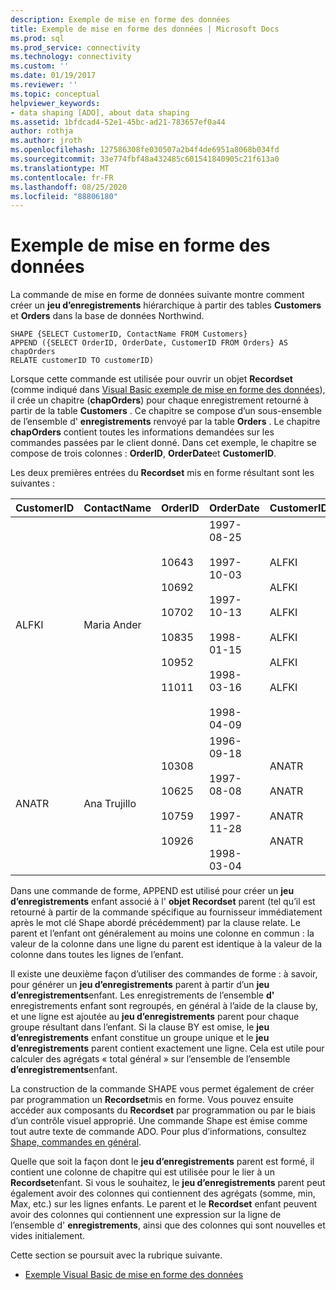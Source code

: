 ```yaml
---
description: Exemple de mise en forme des données
title: Exemple de mise en forme des données | Microsoft Docs
ms.prod: sql
ms.prod_service: connectivity
ms.technology: connectivity
ms.custom: ''
ms.date: 01/19/2017
ms.reviewer: ''
ms.topic: conceptual
helpviewer_keywords:
- data shaping [ADO], about data shaping
ms.assetid: 1bfdcad4-52e1-45bc-ad21-783657ef0a44
author: rothja
ms.author: jroth
ms.openlocfilehash: 127586308fe030507a2b4f4de6951a8068b034fd
ms.sourcegitcommit: 33e774fbf48a432485c601541840905c21f613a0
ms.translationtype: MT
ms.contentlocale: fr-FR
ms.lasthandoff: 08/25/2020
ms.locfileid: "88806180"
---
```

# <a name="data-shaping-example"></a>Exemple de mise en forme des données
La commande de mise en forme de données suivante montre comment créer un **jeu d’enregistrements** hiérarchique à partir des tables **Customers** et **Orders** dans la base de données Northwind.  
  
```  
SHAPE {SELECT CustomerID, ContactName FROM Customers}   
APPEND ({SELECT OrderID, OrderDate, CustomerID FROM Orders} AS chapOrders   
RELATE customerID TO customerID)   
```  
  
 Lorsque cette commande est utilisée pour ouvrir un objet **Recordset** (comme indiqué dans [Visual Basic exemple de mise en forme des données](./visual-basic-example-of-data-shaping.md)), il crée un chapitre (**chapOrders**) pour chaque enregistrement retourné à partir de la table **Customers** . Ce chapitre se compose d’un sous-ensemble de l’ensemble d' **enregistrements** renvoyé par la table **Orders** . Le chapitre **chapOrders** contient toutes les informations demandées sur les commandes passées par le client donné. Dans cet exemple, le chapitre se compose de trois colonnes : **OrderID**, **OrderDate**et **CustomerID**.  
  
 Les deux premières entrées du **Recordset** mis en forme résultant sont les suivantes :  
  
|CustomerID|ContactName|OrderID|OrderDate|CustomerID|  
|----------------|-----------------|-------------|---------------|----------------|  
|ALFKI|Maria Ander|10643<br /><br /> 10692<br /><br /> 10702<br /><br /> 10835<br /><br /> 10952<br /><br /> 11011|1997-08-25<br /><br /> 1997-10-03<br /><br /> 1997-10-13<br /><br /> 1998-01-15<br /><br /> 1998-03-16<br /><br /> 1998-04-09|ALFKI<br /><br /> ALFKI<br /><br /> ALFKI<br /><br /> ALFKI<br /><br /> ALFKI<br /><br /> ALFKI|  
|ANATR|Ana Trujillo|10308<br /><br /> 10625<br /><br /> 10759<br /><br /> 10926|1996-09-18<br /><br /> 1997-08-08<br /><br /> 1997-11-28<br /><br /> 1998-03-04|ANATR<br /><br /> ANATR<br /><br /> ANATR<br /><br /> ANATR|  
  
 Dans une commande de forme, APPEND est utilisé pour créer un **jeu d’enregistrements** enfant associé à l' **objet Recordset** parent (tel qu’il est retourné à partir de la commande spécifique au fournisseur immédiatement après le mot clé Shape abordé précédemment) par la clause relate. Le parent et l’enfant ont généralement au moins une colonne en commun : la valeur de la colonne dans une ligne du parent est identique à la valeur de la colonne dans toutes les lignes de l’enfant.  
  
 Il existe une deuxième façon d’utiliser des commandes de forme : à savoir, pour générer un **jeu d’enregistrements** parent à partir d’un **jeu d’enregistrements**enfant. Les enregistrements de l’ensemble **d'** enregistrements enfant sont regroupés, en général à l’aide de la clause by, et une ligne est ajoutée au **jeu d’enregistrements** parent pour chaque groupe résultant dans l’enfant. Si la clause BY est omise, le **jeu d’enregistrements** enfant constitue un groupe unique et le **jeu d’enregistrements** parent contient exactement une ligne. Cela est utile pour calculer des agrégats « total général » sur l’ensemble de l’ensemble **d’enregistrements**enfant.  
  
 La construction de la commande SHAPE vous permet également de créer par programmation un **Recordset**mis en forme. Vous pouvez ensuite accéder aux composants du **Recordset** par programmation ou par le biais d’un contrôle visuel approprié. Une commande Shape est émise comme tout autre texte de commande ADO. Pour plus d’informations, consultez [Shape, commandes en général](./shape-commands-in-general.md).  
  
 Quelle que soit la façon dont le **jeu d’enregistrements** parent est formé, il contient une colonne de chapitre qui est utilisée pour le lier à un **Recordset**enfant. Si vous le souhaitez, le **jeu d’enregistrements** parent peut également avoir des colonnes qui contiennent des agrégats (somme, min, Max, etc.) sur les lignes enfants. Le parent et le **Recordset** enfant peuvent avoir des colonnes qui contiennent une expression sur la ligne de l’ensemble d' **enregistrements**, ainsi que des colonnes qui sont nouvelles et vides initialement.  
  
 Cette section se poursuit avec la rubrique suivante.  
  
-   [Exemple Visual Basic de mise en forme des données](./visual-basic-example-of-data-shaping.md)